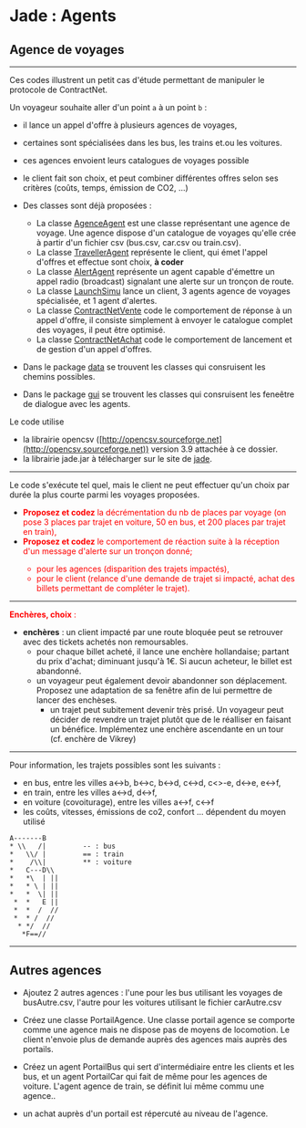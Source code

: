 # Jade : Agents 

## Agence de voyages

---

Ces codes illustrent un petit cas d'étude permettant de manipuler le protocole de ContractNet.

Un voyageur souhaite aller d'un point `a` à un point `b` :
- il lance un appel d'offre à plusieurs agences de voyages, 
- certaines sont spécialisées dans les bus, les trains et.ou les voitures.
- ces agences envoient leurs catalogues de voyages possible
- le client fait son choix, et peut combiner différentes offres selon ses critères (coûts, temps, émission de CO2, ...)


- Des classes sont déjà proposées : 
    - La classe [AgenceAgent](https://github.com/EmmanuelADAM/jade/blob/master/agentsVoyage/agents/AgenceAgent.java) est une classe représentant une agence de voyage. Une agence dispose d'un catalogue de voyages qu'elle crée à partir d'un fichier csv (bus.csv, car.csv ou train.csv).
    - La classe [TravellerAgent](https://github.com/EmmanuelADAM/jade/blob/master/agentsVoyage/agents/TravellerAgent.java) représente le client, qui émet l'appel d'offres et effectue sont choix, **à coder**
    - La classe [AlertAgent](https://github.com/EmmanuelADAM/jade/blob/master/agentsVoyage/agents/AlertAgent.java) représente un agent capable d'émettre un appel radio (broadcast) signalant une alerte sur un tronçon de route.
    - La classe [LaunchSimu](https://github.com/EmmanuelADAM/jade/blob/master/agentsVoyage/launch/LaunchSimu.java) lance un client, 3 agents agence de voyages spécialisée, et 1 agent d'alertes.
    - La classe [ContractNetVente](https://github.com/EmmanuelADAM/jade/blob/master/agentsVoyage/comportements/ContractNetVente.java) code le comportement de réponse à un appel d'offre, il consiste simplement à envoyer le catalogue complet des voyages, il peut être optimisé.
    - La classe [ContractNetAchat](https://github.com/EmmanuelADAM/jade/blob/master/agentsVoyage/comportements/ContractNetAchat.java) code le comportement de lancement et de gestion d'un appel d'offres.  

- Dans le package [data](https://github.com/EmmanuelADAM/jade/tree/master/agentsVoyage/data) se trouvent les classes qui consruisent les chemins possibles.
- Dans le package [gui](https://github.com/EmmanuelADAM/jade/tree/master/agentsVoyage/gui) se trouvent les classes qui consruisent les feneêtre de dialogue avec les agents.

Le code utilise 
 - la librairie opencsv ([http://opencsv.sourceforge.net](http://opencsv.sourceforge.net)) version 3.9 attachée à ce dossier.
 - la librairie jade.jar à télécharger sur le site de [jade](https://jade.tilab.com).
-----
Le code s'exécute tel quel, mais le client ne peut effectuer qu'un choix par durée la plus courte parmi les voyages proposées.  
- <span style='color:red'> **Proposez et codez** la décrémentation du nb de places par voyage (on pose 3 places par trajet en voiture, 50 en bus, et 200 places par trajet en train),</span>
- <span style='color:red'>  **Proposez et codez** le comportement de réaction suite à la réception d'un message d'alerte sur un tronçon donné; 
  - pour les agences (disparition des trajets impactés), 
  - pour le client (relance d'une demande de trajet si impacté, achat des billets permettant de compléter le trajet). </span>

-----

<span style='color:red'>**Enchères, choix** : </span>
- **enchères** : un client impacté par une route bloquée peut se retrouver avec des tickets achetés non remoursables.
  - pour chaque billet acheté, il lance une enchère hollandaise; partant du prix d'achat; diminuant jusqu'à 1€. Si aucun acheteur, le billet est abandonné.
  - un voyageur peut également devoir abandonner son déplacement. Proposez une adaptation de sa fenêtre afin de lui permettre de lancer des enchèses.
    - un trajet peut subitement devenir très prisé. Un voyageur peut décider de revendre un trajet plutôt que de le réalliser en faisant un bénéfice. Implémentez une enchère ascendante en un tour (cf. enchère de Vikrey)

---

Pour information, les trajets possibles sont les suivants : 
- en bus, entre les villes a<->b, b<->c, b<->d, c<->d, c<>-e, d<->e, e<->f, 
- en train, entre les villes a<->d, d<->f, 
- en voiture (covoiturage), entre les villes a<->f, c<->f
- les coûts, vitesses, émissions de co2, confort ... dépendent du moyen utilisé

```
A-------B
* \\   /|         -- : bus
*   \\/ |         == : train
*    /\\|         ** : voiture
*   C---D\\
*   *\  | ||
*   * \ | ||
*   *  \| || 
 *  *   E ||
 *  *  /  //
 *  * /  //
  * */  //
   *F==//
```

---

## Autres agences 
- Ajoutez 2 autres agences : l'une pour les bus utilisant les voyages de busAutre.csv, l'autre pour les voitures utilisant le fichier carAutre.csv
- Créez une classe PortailAgence. Une classe portail agence se comporte comme une agence mais ne dispose pas de moyens de locomotion. Le client n'envoie plus de demande auprès des agences mais auprès des portails.
- Créez un agent PortailBus qui sert d'intermédiaire entre les clients et les bus, et un agent PortailCar qui fait de même pour les agences de voiture. L'agent agence de train, se définit lui même commu une agence..

- un achat auprès d'un portail est répercuté au niveau de l'agence.


